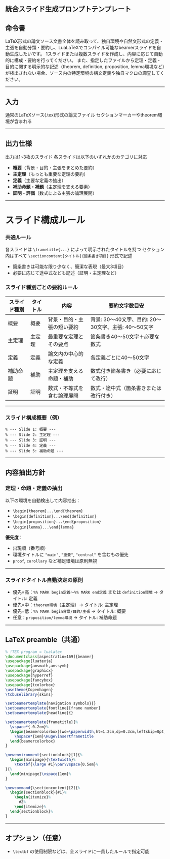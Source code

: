 
## 統合スライド生成プロンプトテンプレート

## 命令書

LaTeX形式の論文ソース文書全体を読み取って、独自環境や自然文形式の定義・主張を自動分類・要約し、LuaLaTeXでコンパイル可能なbeamerスライドを自動生成したいです。
1スライドまたは複数スライドを作成し、内容に応じて自動的に構成・要約を行ってください。
また、指定したファイルから定理・定義・目的に関する明示的な記述（theorem, definition, proposition, lemma環境など）が検出されない場合、ソース内の特定環境の構文定義や独自マクロの調査してください。

---

## 入力

通常のLaTeXソース(.tex)形式の論文ファイル
セクションマーカーやtheorem環境が含まれる

---

## 出力仕様

出力は1\~3枚のスライド
各スライドは以下のいずれかのカテゴリに対応

* **概要**（背景・目的・主張をまとめた要約）
* **主定理**（もっとも重要な定理の要約）
* **定義**（主要な定義の抽出）
* **補助命題・補題**（主定理を支える要素）
* **証明・評価**（数式による主張の論理展開）

---

# スライド構成ルール

### 共通ルール

各スライドは `\frametitle{...}` によって明示されたタイトルを持つ
セクション内はすべて `\sectioncontent{タイトル}{箇条書き項目}` 形式で記述

* 箇条書きは可能な限り少なく、簡潔な表現（最大3項目）
* 必要に応じて途中式なども記述（証明・主定理など）

### スライド種別ごとの要約ルール

| スライド種別 | タイトル | 内容            | 要約文字数目安                             |
| ------ | ---- | ------------- | ----------------------------------- |
| 概要     | 概要   | 背景・目的・主張の短い要約 | 背景: 30〜40文字、目的: 20〜30文字、主張: 40〜50文字 |
| 主定理    | 主定理  | 最重要な定理とその要点   | 箇条書き40〜50文字＋必要な数式                   |
| 定義     | 定義   | 論文内の中心的な定義    | 各定義ごとに40〜50文字                       |
| 補助命題   | 補助   | 主定理を支える命題・補助  | 数式付き箇条書き（必要に応じて改行）                  |
| 証明     | 証明   | 数式・不等式を含む論理展開 | 数式・途中式（箇条書きまたは改行付き）                 |

---

### スライド構成概要（例）

```
% --- Slide 1: 概要 ---  
% --- Slide 2: 主定理 ---  
% --- Slide 3: 証明 ---  
% --- Slide 4: 定義 ---  
% --- Slide 5: 補助命題 ---
```

---

## 内容抽出方針

### 定理・命題・定義の抽出

以下の環境を自動検出して内容抽出：

* `\begin{theorem}...\end{theorem}`
* `\begin{definition}...\end{definition}`
* `\begin{proposition}...\end{proposition}`
* `\begin{lemma}...\end{lemma}`

**優先度**：

* 出現順（番号順）
* 環境タイトルに `"main"`, `"重要"`, `"central"` を含むもの優先
* `proof`, `corollary` など補足環境は原則無視

---

### スライドタイトル自動決定の原則

* 優先=高：`%% MARK begin定義～%% MARK end定義` または `definition環境` → タイトル: 定義
* 優先=中：`theorem環境`（主定理）→ タイトル: 主定理
* 優先=低：`%% MARK begin背景/目的/主張` → タイトル: 概要
* 任意：`proposition/lemma環境` → タイトル: 補助命題

---

## LaTeX preamble（共通）

```latex
% !TEX program = lualatex
\documentclass[aspectratio=169]{beamer}
\usepackage{luatexja}
\usepackage{amsmath,amssymb}
\usepackage{graphicx}
\usepackage{hyperref}
\usepackage{fancybox}
\usepackage{tcolorbox}
\usetheme{Copenhagen}
\tcbuselibrary{skins}

\setbeamertemplate{navigation symbols}{}
\setbeamertemplate{footline}[frame number]
\setbeamertemplate{headline}{}

\setbeamertemplate{frametitle}{%
  \vspace*{-0.2cm}%
  \begin{beamercolorbox}[wd=\paperwidth,ht=1.2cm,dp=0.3cm,leftskip=0pt,rightskip=0pt]{frametitle}
    \hspace*{1em}\Huge\insertframetitle
  \end{beamercolorbox}
}

\newenvironment{sectionblock}[1]{%
  \begin{minipage}{\textwidth}%
    \textbf{\large #1}\par\vspace{0.5em}%
}{%
  \end{minipage}\vspace{1em}%
}

\newcommand{\sectioncontent}[2]{%
  \begin{sectionblock}{#1}%
    \begin{itemize}%
      #2%
    \end{itemize}%
  \end{sectionblock}%
}
```

---

## オプション（任意）

* `\textbf` の使用制限などは、全スライドに一貫したルールで指定可能
